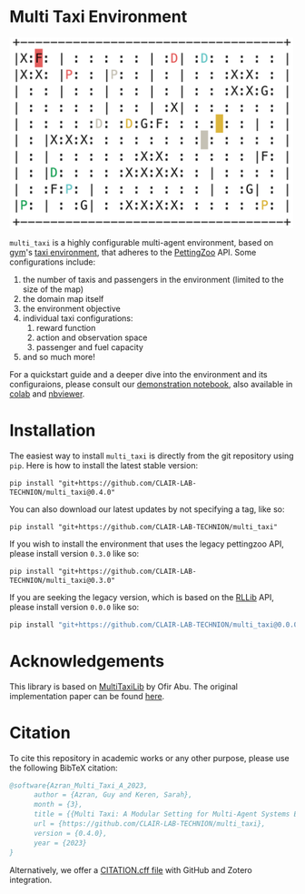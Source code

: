 # Multi Taxi Environment

<p>
    <img src="images/taxi_env.png" width="500" alt="taxi env example map"/>
</p>

`multi_taxi` is a highly configurable multi-agent environment, based on [gym](https://www.gymlibrary.ml/)'s
[taxi environment](https://www.gymlibrary.ml/environments/toy_text/taxi/), that adheres to the
[PettingZoo](https://www.pettingzoo.ml/) API. Some configurations include:
1. the number of taxis and passengers in the environment (limited to the size of the map)
2. the domain map itself
3. the environment objective
4. individual taxi configurations:
   1. reward function
   2. action and observation space
   3. passenger and fuel capacity
5. and so much more!

For a quickstart guide and a deeper dive into the environment and its configuraions, please consult our
[demonstration notebook](https://github.com/CLAIR-LAB-TECHNION/multi_taxi/blob/main/notebooks/MultiTaxiEnvDemo.ipynb), also
available in
[colab](https://colab.research.google.com/github/sarah-keren/multi_taxi/blob/main/notebooks/MultiTaxiEnvDemo.ipynb) and
[nbviewer](https://nbviewer.org/github/sarah-keren/multi_taxi/blob/main/notebooks/MultiTaxiEnvDemo.ipynb).
 
# Installation
The easiest way to install `multi_taxi` is directly from the git repository using `pip`. Here is how to install the
latest stable version:
```shell
pip install "git+https://github.com/CLAIR-LAB-TECHNION/multi_taxi@0.4.0"
```

You can also download our latest updates by not specifying a tag, like so:
```shell
pip install "git+https://github.com/CLAIR-LAB-TECHNION/multi_taxi"
```

If you wish to install the environment that uses the legacy pettingzoo API, please install version `0.3.0` like so:
```shell
pip install "git+https://github.com/CLAIR-LAB-TECHNION/multi_taxi@0.3.0"
```

If you are seeking the legacy version, which is based on the [RLLib](https://docs.ray.io/en/latest/rllib/index.html)
API, please install version `0.0.0` like so:
```bash
pip install "git+https://github.com/CLAIR-LAB-TECHNION/multi_taxi@0.0.0"
```

# Acknowledgements
This library is based on [MultiTaxiLib](https://github.com/ofirAbu/MultiTaxiLib) by Ofir Abu. The original
implementation paper can be found [here](https://github.com/ofirAbu/MultiTaxiLib/blob/master/MultiTaxiLabProject.pdf). 

# Citation
To cite this repository in academic works or any other purpose, please use the following BibTeX citation:
```BibTeX
@software{Azran_Multi_Taxi_A_2023,
      author = {Azran, Guy and Keren, Sarah},
      month = {3},
      title = {{Multi Taxi: A Modular Setting for Multi-Agent Systems Experiments}},
      url = {https://github.com/CLAIR-LAB-TECHNION/multi_taxi},
      version = {0.4.0},
      year = {2023}
}
```
Alternatively, we offer a [CITATION.cff file](https://citation-file-format.github.io/) with GitHub and Zotero
integration.
